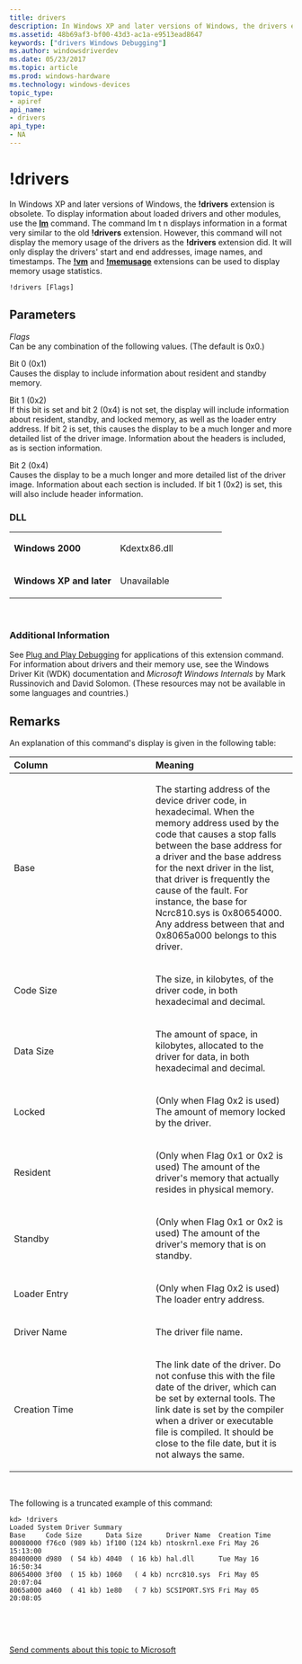 ```yaml
---
title: drivers
description: In Windows XP and later versions of Windows, the drivers extension is obsolete. Instead use the lm command.
ms.assetid: 48b69af3-bf00-43d3-ac1a-e9513ead8647
keywords: ["drivers Windows Debugging"]
ms.author: windowsdriverdev
ms.date: 05/23/2017
ms.topic: article
ms.prod: windows-hardware
ms.technology: windows-devices
topic_type:
- apiref
api_name:
- drivers
api_type:
- NA
---
```


# !drivers

In Windows XP and later versions of Windows, the **!drivers** extension is obsolete. To display information about loaded drivers and other modules, use the [**lm**](lm--list-loaded-modules-.md) command. The command lm t n displays information in a format very similar to the old **!drivers** extension. However, this command will not display the memory usage of the drivers as the **!drivers** extension did. It will only display the drivers' start and end addresses, image names, and timestamps. The [**!vm**](-vm.md) and [**!memusage**](-memusage.md) extensions can be used to display memory usage statistics.

```
!drivers [Flags]
```

## <span id="ddk__drivers_dbg"></span><span id="DDK__DRIVERS_DBG"></span>Parameters


<span id="_______Flags______"></span><span id="_______flags______"></span><span id="_______FLAGS______"></span> *Flags*   
Can be any combination of the following values. (The default is 0x0.)

<span id="Bit_0__0x1_"></span><span id="bit_0__0x1_"></span><span id="BIT_0__0X1_"></span>Bit 0 (0x1)  
Causes the display to include information about resident and standby memory.

<span id="Bit_1__0x2_"></span><span id="bit_1__0x2_"></span><span id="BIT_1__0X2_"></span>Bit 1 (0x2)  
If this bit is set and bit 2 (0x4) is not set, the display will include information about resident, standby, and locked memory, as well as the loader entry address. If bit 2 is set, this causes the display to be a much longer and more detailed list of the driver image. Information about the headers is included, as is section information.

<span id="Bit_2__0x4_"></span><span id="bit_2__0x4_"></span><span id="BIT_2__0X4_"></span>Bit 2 (0x4)  
Causes the display to be a much longer and more detailed list of the driver image. Information about each section is included. If bit 1 (0x2) is set, this will also include header information.

### <span id="DLL"></span><span id="dll"></span>DLL

<table>
<colgroup>
<col width="50%" />
<col width="50%" />
</colgroup>
<tbody>
<tr class="odd">
<td align="left"><p><strong>Windows 2000</strong></p></td>
<td align="left"><p>Kdextx86.dll</p></td>
</tr>
<tr class="even">
<td align="left"><p><strong>Windows XP and later</strong></p></td>
<td align="left"><p>Unavailable</p></td>
</tr>
</tbody>
</table>

 

### <span id="Additional_Information"></span><span id="additional_information"></span><span id="ADDITIONAL_INFORMATION"></span>Additional Information

See [Plug and Play Debugging](plug-and-play-debugging.md) for applications of this extension command. For information about drivers and their memory use, see the Windows Driver Kit (WDK) documentation and *Microsoft Windows Internals* by Mark Russinovich and David Solomon. (These resources may not be available in some languages and countries.)

Remarks
-------

An explanation of this command's display is given in the following table:

<table>
<colgroup>
<col width="50%" />
<col width="50%" />
</colgroup>
<thead>
<tr class="header">
<th align="left">Column</th>
<th align="left">Meaning</th>
</tr>
</thead>
<tbody>
<tr class="odd">
<td align="left"><p>Base</p></td>
<td align="left"><p>The starting address of the device driver code, in hexadecimal. When the memory address used by the code that causes a stop falls between the base address for a driver and the base address for the next driver in the list, that driver is frequently the cause of the fault. For instance, the base for Ncrc810.sys is 0x80654000. Any address between that and 0x8065a000 belongs to this driver.</p></td>
</tr>
<tr class="even">
<td align="left"><p>Code Size</p></td>
<td align="left"><p>The size, in kilobytes, of the driver code, in both hexadecimal and decimal.</p></td>
</tr>
<tr class="odd">
<td align="left"><p>Data Size</p></td>
<td align="left"><p>The amount of space, in kilobytes, allocated to the driver for data, in both hexadecimal and decimal.</p></td>
</tr>
<tr class="even">
<td align="left"><p>Locked</p></td>
<td align="left"><p>(Only when Flag 0x2 is used) The amount of memory locked by the driver.</p></td>
</tr>
<tr class="odd">
<td align="left"><p>Resident</p></td>
<td align="left"><p>(Only when Flag 0x1 or 0x2 is used) The amount of the driver's memory that actually resides in physical memory.</p></td>
</tr>
<tr class="even">
<td align="left"><p>Standby</p></td>
<td align="left"><p>(Only when Flag 0x1 or 0x2 is used) The amount of the driver's memory that is on standby.</p></td>
</tr>
<tr class="odd">
<td align="left"><p>Loader Entry</p></td>
<td align="left"><p>(Only when Flag 0x2 is used) The loader entry address.</p></td>
</tr>
<tr class="even">
<td align="left"><p>Driver Name</p></td>
<td align="left"><p>The driver file name.</p></td>
</tr>
<tr class="odd">
<td align="left"><p>Creation Time</p></td>
<td align="left"><p>The link date of the driver. Do not confuse this with the file date of the driver, which can be set by external tools. The link date is set by the compiler when a driver or executable file is compiled. It should be close to the file date, but it is not always the same.</p></td>
</tr>
</tbody>
</table>

 

The following is a truncated example of this command:

```
kd> !drivers
Loaded System Driver Summary
Base     Code Size      Data Size      Driver Name  Creation Time
80080000 f76c0 (989 kb) 1f100 (124 kb) ntoskrnl.exe Fri May 26 15:13:00
80400000 d980  ( 54 kb) 4040  ( 16 kb) hal.dll      Tue May 16 16:50:34
80654000 3f00  ( 15 kb) 1060   ( 4 kb) ncrc810.sys  Fri May 05 20:07:04
8065a000 a460  ( 41 kb) 1e80   ( 7 kb) SCSIPORT.SYS Fri May 05 20:08:05
```

 

 

[Send comments about this topic to Microsoft](mailto:wsddocfb@microsoft.com?subject=Documentation%20feedback%20[debugger\debugger]:%20!drivers%20%20RELEASE:%20%285/15/2017%29&body=%0A%0APRIVACY%20STATEMENT%0A%0AWe%20use%20your%20feedback%20to%20improve%20the%20documentation.%20We%20don't%20use%20your%20email%20address%20for%20any%20other%20purpose,%20and%20we'll%20remove%20your%20email%20address%20from%20our%20system%20after%20the%20issue%20that%20you're%20reporting%20is%20fixed.%20While%20we're%20working%20to%20fix%20this%20issue,%20we%20might%20send%20you%20an%20email%20message%20to%20ask%20for%20more%20info.%20Later,%20we%20might%20also%20send%20you%20an%20email%20message%20to%20let%20you%20know%20that%20we've%20addressed%20your%20feedback.%0A%0AFor%20more%20info%20about%20Microsoft's%20privacy%20policy,%20see%20http://privacy.microsoft.com/default.aspx. "Send comments about this topic to Microsoft")




